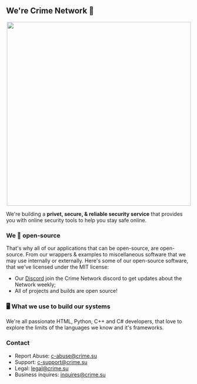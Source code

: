 ## We're Crime Network 👋
<p align="center">
  <img height="500" src="https://file.coffee/u/MZ1YXUcfFefhbN.png">
</p>

We're building a **privet, secure, & reliable security service** that provides you with online security tools to help you stay safe online.

### We 💖 open-source
That's why all of our applications that can be open-source, are open-source. From our wrappers &amp; examples to miscellaneous software that we may use internally or externally. Here's some of our open-source software, that we've licensed under the MIT license:

- Our [Discord](https://comingsoon.com) join the Crime Network discord to get updates about the Network weekly;
- All of projects and builds are open source!

### 🖥️ What we use to build our systems
We're all passionate HTML, Python, C++ and C# developers, that love to explore the limits of the languages we know and it's frameworks.

### Contact
- Report Abuse: c-abuse@crime.su
- Support: c-support@crime.su
- Legal: legal@crime.su
- Business inquires: inquires@crime.su
